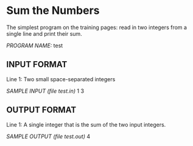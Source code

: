 Sum the Numbers
===============

The simplest program on the training pages: read in two integers from a single line and print their sum.

*PROGRAM NAME:*
test

INPUT FORMAT
------------
Line 1: Two small space-separated integers

*SAMPLE INPUT (file test.in)*
1 3

OUTPUT FORMAT
-------------
Line 1: A single integer that is the sum of the two input integers.

*SAMPLE OUTPUT (file test.out)*
4